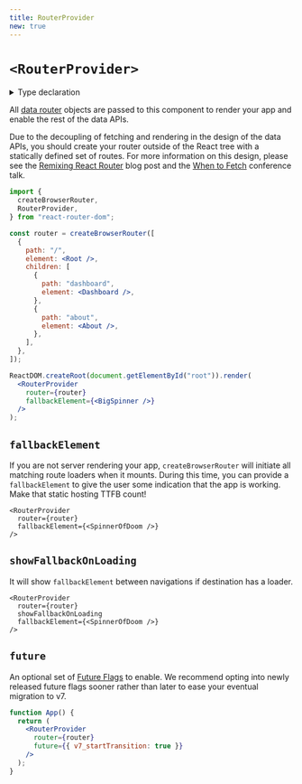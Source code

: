 ```yaml
---
title: RouterProvider
new: true
---
```


# `<RouterProvider>`

<details>
  <summary>Type declaration</summary>

```tsx
declare function RouterProvider(
  props: RouterProviderProps
): React.ReactElement;

interface RouterProviderProps {
  showFallbackOnLoading?: boolean;
  fallbackElement?: React.ReactNode;
  router: Router;
  future?: FutureConfig;
}
```

</details>

All [data router][picking-a-router] objects are passed to this component to render your app and enable the rest of the data APIs.

<docs-info>Due to the decoupling of fetching and rendering in the design of the data APIs, you should create your router outside of the React tree with a statically defined set of routes. For more information on this design, please see the [Remixing React Router][remixing-react-router] blog post and the [When to Fetch][when-to-fetch] conference talk.</docs-info>

```jsx lines=[24]
import {
  createBrowserRouter,
  RouterProvider,
} from "react-router-dom";

const router = createBrowserRouter([
  {
    path: "/",
    element: <Root />,
    children: [
      {
        path: "dashboard",
        element: <Dashboard />,
      },
      {
        path: "about",
        element: <About />,
      },
    ],
  },
]);

ReactDOM.createRoot(document.getElementById("root")).render(
  <RouterProvider
    router={router}
    fallbackElement={<BigSpinner />}
  />
);
```

## `fallbackElement`

If you are not server rendering your app, `createBrowserRouter` will initiate all matching route loaders when it mounts. During this time, you can provide a `fallbackElement` to give the user some indication that the app is working. Make that static hosting TTFB count!

```tsx
<RouterProvider
  router={router}
  fallbackElement={<SpinnerOfDoom />}
/>
```

## `showFallbackOnLoading`

It will show `fallbackElement` between navigations if destination has a loader.

```tsx
<RouterProvider
  router={router}
  showFallbackOnLoading
  fallbackElement={<SpinnerOfDoom />}
/>
```

## `future`

An optional set of [Future Flags][api-development-strategy] to enable. We recommend opting into newly released future flags sooner rather than later to ease your eventual migration to v7.

```jsx
function App() {
  return (
    <RouterProvider
      router={router}
      future={{ v7_startTransition: true }}
    />
  );
}
```

[picking-a-router]: ./picking-a-router
[api-development-strategy]: ../guides/api-development-strategy
[remixing-react-router]: https://remix.run/blog/remixing-react-router
[when-to-fetch]: https://www.youtube.com/watch?v=95B8mnhzoCM
